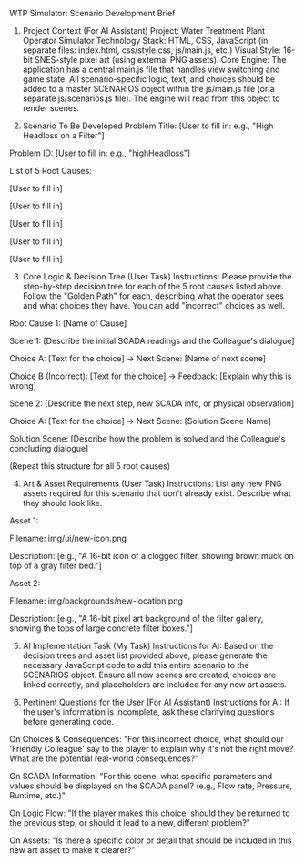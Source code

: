 WTP Simulator: Scenario Development Brief
1. Project Context (For AI Assistant)
Project: Water Treatment Plant Operator Simulator
Technology Stack: HTML, CSS, JavaScript (in separate files: index.html, css/style.css, js/main.js, etc.)
Visual Style: 16-bit SNES-style pixel art (using external PNG assets).
Core Engine: The application has a central main.js file that handles view switching and game state. All scenario-specific logic, text, and choices should be added to a master SCENARIOS object within the js/main.js file (or a separate js/scenarios.js file). The engine will read from this object to render scenes.

2. Scenario To Be Developed
Problem Title: [User to fill in: e.g., "High Headloss on a Filter"]

Problem ID: [User to fill in: e.g., "highHeadloss"]

List of 5 Root Causes:

[User to fill in]

[User to fill in]

[User to fill in]

[User to fill in]

[User to fill in]

3. Core Logic & Decision Tree (User Task)
Instructions: Please provide the step-by-step decision tree for each of the 5 root causes listed above. Follow the "Golden Path" for each, describing what the operator sees and what choices they have. You can add "incorrect" choices as well.

Root Cause 1: [Name of Cause]

Scene 1: [Describe the initial SCADA readings and the Colleague's dialogue]

Choice A: [Text for the choice] -> Next Scene: [Name of next scene]

Choice B (Incorrect): [Text for the choice] -> Feedback: [Explain why this is wrong]

Scene 2: [Describe the next step, new SCADA info, or physical observation]

Choice A: [Text for the choice] -> Next Scene: [Solution Scene Name]

Solution Scene: [Describe how the problem is solved and the Colleague's concluding dialogue]

(Repeat this structure for all 5 root causes)

4. Art & Asset Requirements (User Task)
Instructions: List any new PNG assets required for this scenario that don't already exist. Describe what they should look like.

Asset 1:

Filename: img/ui/new-icon.png

Description: [e.g., "A 16-bit icon of a clogged filter, showing brown muck on top of a gray filter bed."]

Asset 2:

Filename: img/backgrounds/new-location.png

Description: [e.g., "A 16-bit pixel art background of the filter gallery, showing the tops of large concrete filter boxes."]

5. AI Implementation Task (My Task)
Instructions for AI: Based on the decision trees and asset list provided above, please generate the necessary JavaScript code to add this entire scenario to the SCENARIOS object. Ensure all new scenes are created, choices are linked correctly, and placeholders are included for any new art assets.

6. Pertinent Questions for the User (For AI Assistant)
Instructions for AI: If the user's information is incomplete, ask these clarifying questions before generating code.

On Choices & Consequences: "For this incorrect choice, what should our 'Friendly Colleague' say to the player to explain why it's not the right move? What are the potential real-world consequences?"

On SCADA Information: "For this scene, what specific parameters and values should be displayed on the SCADA panel? (e.g., Flow rate, Pressure, Runtime, etc.)"

On Logic Flow: "If the player makes this choice, should they be returned to the previous step, or should it lead to a new, different problem?"

On Assets: "Is there a specific color or detail that should be included in this new art asset to make it clearer?"